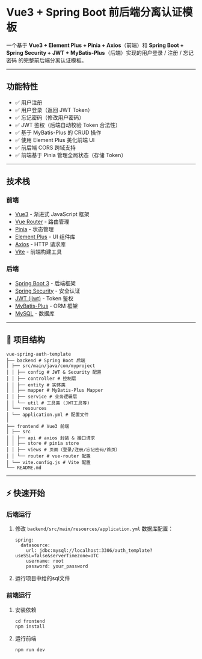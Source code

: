 # Vue3 + Spring Boot 前后端分离认证模板

一个基于 **Vue3 + Element Plus + Pinia + Axios**（前端）和 **Spring Boot + Spring Security + JWT + MyBatis-Plus**（后端）实现的用户登录 / 注册 / 忘记密码 的完整前后端分离认证模板。

---

## 功能特性

- ✅ 用户注册
- ✅ 用户登录（返回 JWT Token）
- ✅ 忘记密码（修改用户密码）
- ✅ JWT 鉴权（后端自动校验 Token 合法性）
- ✅ 基于 MyBatis-Plus 的 CRUD 操作
- ✅ 使用 Element Plus 美化前端 UI
- ✅ 前后端 CORS 跨域支持
- ✅ 前端基于 Pinia 管理全局状态（存储 Token）

---

## 技术栈

### 前端
- [Vue3](https://vuejs.org/) - 渐进式 JavaScript 框架
- [Vue Router](https://router.vuejs.org/) - 路由管理
- [Pinia](https://pinia.vuejs.org/) - 状态管理
- [Element Plus](https://element-plus.org/) - UI 组件库
- [Axios](https://axios-http.com/) - HTTP 请求库
- [Vite](https://vitejs.dev/) - 前端构建工具

### 后端
- [Spring Boot 3](https://spring.io/projects/spring-boot) - 后端框架
- [Spring Security](https://spring.io/projects/spring-security) - 安全认证
- [JWT (jjwt)](https://github.com/jwtk/jjwt) - Token 鉴权
- [MyBatis-Plus](https://baomidou.com/) - ORM 框架
- [MySQL](https://www.mysql.com/) - 数据库

---

## 📂 项目结构
```
vue-spring-auth-template
├── backend # Spring Boot 后端
│ ├── src/main/java/com/myproject
│ │ ├── config # JWT & Security 配置
│ │ ├── controller # 控制层
│ │ ├── entity # 实体类
│ │ ├── mapper # MyBatis-Plus Mapper
│ │ ├── service # 业务逻辑层
│ │ └── util # 工具类 (JWT工具等)
│ └── resources
│ └── application.yml # 配置文件
│
├── frontend # Vue3 前端
│ ├── src
│ │ ├── api # axios 封装 & 接口请求
│ │ ├── store # pinia store
│ │ ├── views # 页面（登录/注册/忘记密码/首页）
│ │ └── router # vue-router 配置
│ └── vite.config.js # Vite 配置
└── README.md
```
---

## ⚡ 快速开始

### 后端运行

1. 修改 `backend/src/main/resources/application.yml` 数据库配置：
   ```
   spring:
     datasource:
       url: jdbc:mysql://localhost:3306/auth_template?useSSL=false&serverTimezone=UTC
       username: root
       password: your_password
   ```
3. 运行项目中给的sql文件

### 前端运行
1. 安装依赖
   ```
   cd frontend
   npm install
   ```
2. 运行前端
   ```
   npm run dev
   ```

   
